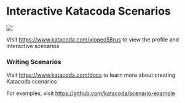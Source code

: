 # Interactive Katacoda Scenarios

[![](http://shields.katacoda.com/katacoda/xlopec58rus/count.svg)](https://www.katacoda.com/xlopec58rus "Get your profile on Katacoda.com")

Visit https://www.katacoda.com/xlopec58rus to view the profile and interactive scenarios

### Writing Scenarios
Visit https://www.katacoda.com/docs to learn more about creating Katacoda scenarios

For examples, visit https://github.com/katacoda/scenario-example
